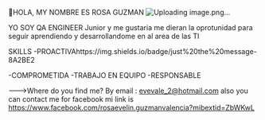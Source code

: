 
👋HOLA, MY NOMBRE ES  ROSA GUZMAN
![Uploading image.png…]()



YO SOY QA ENGINEER Junior y me gustaria me dieran la oprotunidad para seguir aprendiendo y desarrollandome en al area de las TI


SKILLS
-PROACTIVAhttps://img.shields.io/badge/just%20the%20message-8A2BE2

-COMPROMETIDA
-TRABAJO EN EQUIPO
-RESPONSABLE


--->Where do you find me?
By email : evevale_2@hotmail.com
also you can contact me for facebook mi link is  https://www.facebook.com/rosaevelin.guzmanvalencia?mibextid=ZbWKwL

